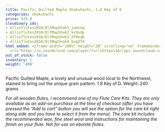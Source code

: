 ```yaml
---
title: Pacific Quilted Maple Shakuhachi, 1.8 Key of D
categories: shakuhachi
price: 525.0
cloudinary_ids:
- ellisflutes2018/QltMapShak1_iamseq
- ellisflutes2018/QltMapShak2_kx9xdp
- ellisflutes2018/QltMapShak3_df8oqb
- ellisflutes2018/QltMapShak4_bug3fd
html_embed: <iframe width="100%" height="20" scrolling="no" frameborder="no" allow="autoplay"
  src="https://w.soundcloud.com/player/?url=https%3A//api.soundcloud.com/tracks/192693525&color=%23ff5500&inverse=false&auto_play=false&show_user=true"></iframe>
out_of_stock: false
inventory: 1
weight: '450'
---
```


Pacific Quilted Maple, a lovely and unusual wood local to the Northwest, stained to bring out the unique grain pattern.  1.8 Key of D.  Weight: 240 grams

*For all wooden flutes, I recommend one of my Flute Care Kits.  They are only available as an add-on purchase at the time of checkout (after you have pressed the “Add to cart” button you will see the option for the care kit right along side and you have to select it from the menu). The care kit includes the recommended wax, fine steel wool and instructions for maintaining the finish on your flute.  Not for use on ebonite flutes.*